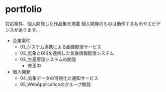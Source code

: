 # portfolio
対応案件、個人開発した作品集を掲載
個人開発のものは動作するものやエビデンスがあります。
- 企業案件
    - 01_システム連携による画像配信サービス
    - 02_気象とGISを連携した気象情報配信システム
    - 03_生産管理システムの開発
        - 修正中
- 個人開発
    - 04_気象データの可視化と通知サービス
    - 05_WebApplicationのグループ開発